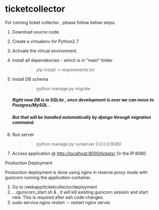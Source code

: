 # ticketcollector

For running ticket collector , please follow below steps.

1. Download source code.
2. Create a virtualenv  for Python2.7
3. Activate the virtual environment.
4. Install all dependencies - which is in "main" folder
    >>pip install -r requirements.txt  
5. Install DB schema 
	>>python manage.py migrate 

   ##### Right now DB is in SQLite , once development is over we can move to Postgres/MySQL .
   ##### But that will be handled automatically by django through migration command.
6. Run server
   >> python manage.py runserver 0.0.0.0:8080

7. Access application @ [http://localhost:8000/tickets/](http://localhost:8000/tickets/) Or the IP:8080


Production Deployment

Production deployment is done using nginx in reverse proxy mode with gunicorn running the application container.

1. Go to /webapp/ticketcollector/deployment
2. . ./gunicorn_start.sh & , it will kill existing gunicorn session and start new. This is required after eah code changes.
3. sudo service nginx restart -- restart nginx server.
   